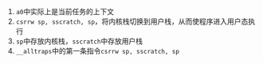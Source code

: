 1. `a0`中实际上是当前任务的上下文
5. `csrrw sp, sscratch, sp`，将内核栈切换到用户栈，从而使程序进入用户态执行
6. `sp`中存放内核栈，`sscratch`中存放用户栈
7. `__alltraps`中的第一条指令`csrrw sp, sscratch, sp`